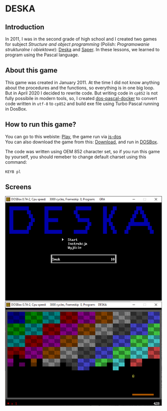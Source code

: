 # DESKA

## Introduction
In 2011, I was in the second grade of high school and I created two games for subject *Structure and object programming* (Polish: *Programowanie strukturalne i obiektowe*): [Deska](https://github.com/adam-zielonka/deska) and [Saper](https://github.com/adam-zielonka/saper). In these lessons, we learned to program using the Pascal language.

## About this game
This game was created in January 2011. At the time I did not know anything about the procedures and the functions, so everything is in one big loop. But in April 2020 I decided to rewrite code. But writing code in `cp852` is not fully possibile in modern tools, so, I created [dos-pascal-docker](https://github.com/adam-zielonka/dos-pascal-docker) to convert code written in `utf-8` to `cp852` and build exe file using Turbo Pascal running in DosBox. 

## How to run this game?
You can go to this webiste: [Play](https://deska.adamzielonka.pro/), the game run via [js-dos](https://js-dos.com/)  
You can also download the game from this: [Download](https://deska.adamzielonka.pro/DESKA.ZIP), and run in [DOSBox](https://www.dosbox.com/).

The code was written using OEM 852 character set, so if you run this game by yourself, you should remeber to change default charset using this command:

```
KEYB pl
```

## Screens

![Menu](img/deska-menu.png)
![Menu](img/deska-game.png)
